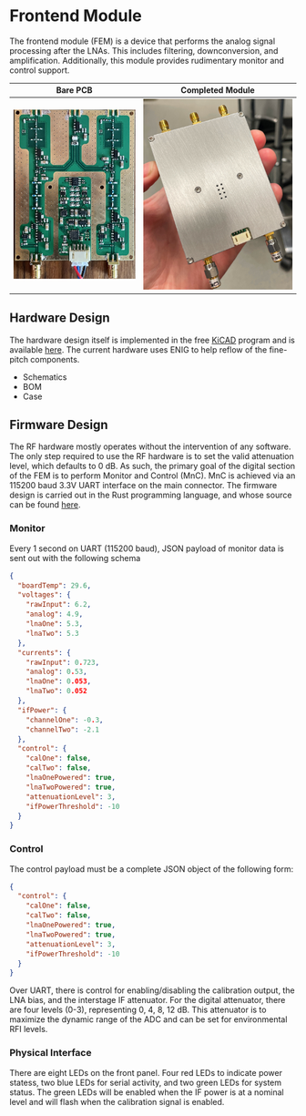 # Frontend Module

The frontend module (FEM) is a device that performs the analog signal processing
after the LNAs. This includes filtering, downconversion, and amplification.
Additionally, this module provides rudimentary monitor and control support.

|          Bare PCB          |    Completed Module    |
| :------------------------: | :--------------------: |
| ![](../assets/FEM_PCB.jpg) | ![](../assets/FEM.jpg) |

## Hardware Design

The hardware design itself is implemented in the free [KiCAD](https://www.kicad.org/)
program and is available [here](https://github.com/GReX-Telescope/FrontendModule).
The current hardware uses ENIG to help reflow of the fine-pitch components.

- Schematics
- BOM
- Case

## Firmware Design

The RF hardware mostly operates without the intervention of any software. The
only step required to use the RF hardware is to set the valid attenuation level,
which defaults to 0 dB. As such, the primary goal of the digital section of the
FEM is to perform Monitor and Control (MnC). MnC is achieved via an 115200 baud
3.3V UART interface on the main connector. The firmware design is carried out
in the Rust programming language, and whose source can be found
[here](https://github.com/GReX-Telescope/FEM_Firmware).

### Monitor

Every 1 second on UART (115200 baud), JSON payload of monitor data is sent out
with the following schema

```json
{
  "boardTemp": 29.6,
  "voltages": {
    "rawInput": 6.2,
    "analog": 4.9,
    "lnaOne": 5.3,
    "lnaTwo": 5.3
  },
  "currents": {
    "rawInput": 0.723,
    "analog": 0.53,
    "lnaOne": 0.053,
    "lnaTwo": 0.052
  },
  "ifPower": {
    "channelOne": -0.3,
    "channelTwo": -2.1
  },
  "control": {
    "calOne": false,
    "calTwo": false,
    "lnaOnePowered": true,
    "lnaTwoPowered": true,
    "attenuationLevel": 3,
    "ifPowerThreshold": -10
  }
}
```

### Control

The control payload must be a complete JSON object of the following form:

```json
{
  "control": {
    "calOne": false,
    "calTwo": false,
    "lnaOnePowered": true,
    "lnaTwoPowered": true,
    "attenuationLevel": 3,
    "ifPowerThreshold": -10
  }
}
```

Over UART, there is control for enabling/disabling the calibration output,
the LNA bias, and the interstage IF attenuator. For the digital attenuator,
there are four levels (0-3), representing 0, 4, 8, 12 dB. This attenuator
is to maximize the dynamic range of the ADC and can be set for environmental RFI levels.

### Physical Interface

There are eight LEDs on the front panel. Four red LEDs to indicate power
statess, two blue LEDs for serial activity, and two green LEDs for system
status. The green LEDs will be enabled when the IF power is at a nominal
level and will flash when the calibration signal is enabled.
